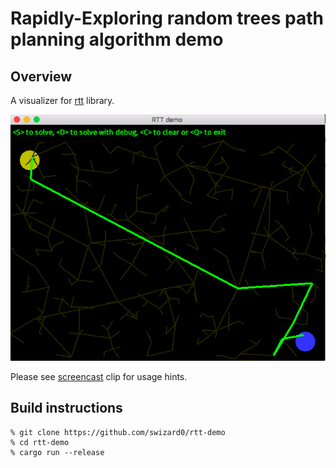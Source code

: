 # Rapidly-Exploring random trees path planning algorithm demo

## Overview

A visualizer for [rtt](https://github.com/swizard0/rtt) library.

![rtt visualizer](images/screenshot_00.png "RTT visualizer")

Please see [screencast](https://youtu.be/SFw-5XAZ1JY) clip for usage hints.

## Build instructions

```
% git clone https://github.com/swizard0/rtt-demo
% cd rtt-demo
% cargo run --release
```
